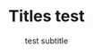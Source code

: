 ---
layout: homepage
title: Titles test
description: Brief site description here
image: /images/isomer-logo.svg
permalink: /
notification: ''
sections:
  - hero:
      background: /images/hero-banner-123.png
      title: fdsfsdf
      subtitle: test
      dropdown:
        title: Hero Dropdown Title
        options:
          - title: abc
            url: ''
          - title: def
            url: ''
  - infobar:
      button: Button text
      url: /faq/
      subtitle: fdaf
      title: fdafadf
  - infopic:
      title: Infopic Title
      subtitle: Infopic Subtitle
      description: Infopic description
      button: Button Text
      url: /faq/
      imageUrl: /images/favicon-isomer.ico
      imageAlt: Image alt text
      image: /images/favicon-isomer.ico
      alt: test alt
  - resources:
      subtitle: Learn more
      button: View More
subtitle: test subtitle
---